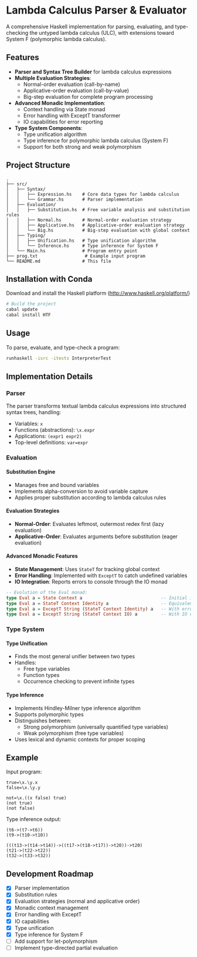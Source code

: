 # Lambda Calculus Parser & Evaluator

A comprehensive Haskell implementation for parsing, evaluating, and type-checking the untyped lambda calculus (ULC), with extensions toward System F (polymorphic lambda calculus).

## Features

- **Parser and Syntax Tree Builder** for lambda calculus expressions
- **Multiple Evaluation Strategies**:
  - Normal-order evaluation (call-by-name)
  - Applicative-order evaluation (call-by-value)
  - Big-step evaluation for complete program processing
- **Advanced Monadic Implementation**:
  - Context handling via State monad
  - Error handling with ExceptT transformer
  - IO capabilities for error reporting
- **Type System Components**:
  - Type unification algorithm
  - Type inference for polymorphic lambda calculus (System F)
  - Support for both strong and weak polymorphism

## Project Structure

```
.
├── src/
│   ├── Syntax/
│   │   ├── Expression.hs    # Core data types for lambda calculus
│   │   └── Grammar.hs       # Parser implementation
│   ├── Evaluation/
│   │   ├── Substitution.hs  # Free variable analysis and substitution rules
│   │   ├── Normal.hs        # Normal-order evaluation strategy
│   │   ├── Applicative.hs   # Applicative-order evaluation strategy  
│   │   └── Big.hs           # Big-step evaluation with global context
│   ├── Typing/
│   │   ├── Unification.hs   # Type unification algorithm
│   │   └── Inference.hs     # Type inference for System F
│   └── Main.hs              # Program entry point
├── prog.txt                  # Example input program
└── README.md                # This file
```

## Installation with Conda

Download and install the Haskell platform (http://www.haskell.org/platform/)

```bash
# Build the project
cabal update
cabal install HTF
```

## Usage

To parse, evaluate, and type-check a program:

```bash
runhaskell -isrc -itests InterpreterTest
```

## Implementation Details

### Parser

The parser transforms textual lambda calculus expressions into structured syntax trees, handling:
- Variables: `x`
- Functions (abstractions): `\x.expr`
- Applications: `(expr1 expr2)`
- Top-level definitions: `var=expr`

### Evaluation

#### Substitution Engine
- Manages free and bound variables
- Implements alpha-conversion to avoid variable capture
- Applies proper substitution according to lambda calculus rules

#### Evaluation Strategies
- **Normal-Order**: Evaluates leftmost, outermost redex first (lazy evaluation)
- **Applicative-Order**: Evaluates arguments before substitution (eager evaluation)

#### Advanced Monadic Features
- **State Management**: Uses `StateT` for tracking global context
- **Error Handling**: Implemented with `ExceptT` to catch undefined variables
- **IO Integration**: Reports errors to console through the IO monad

```haskell
-- Evolution of the Eval monad:
type Eval a = State Context a                              -- Initial implementation
type Eval a = StateT Context Identity a                    -- Equivalent form
type Eval a = ExceptT String (StateT Context Identity) a   -- With error handling
type Eval a = ExceptT String (StateT Context IO) a         -- With IO capabilities
```

### Type System

#### Type Unification
- Finds the most general unifier between two types
- Handles:
  - Free type variables
  - Function types
  - Occurrence checking to prevent infinite types

#### Type Inference
- Implements Hindley-Milner type inference algorithm
- Supports polymorphic types
- Distinguishes between:
  - Strong polymorphism (universally quantified type variables)
  - Weak polymorphism (free type variables)
- Uses lexical and dynamic contexts for proper scoping

## Example

Input program:
```
true=\x.\y.x 
false=\x.\y.y
 
not=\x.((x false) true)
(not true) 
(not false)
```

Type inference output:
```
(t6->(t7->t6))
(t9->(t10->t10))
 
(((t13->(t14->t14))->((t17->(t18->t17))->t20))->t20)
(t21->(t22->t22))
(t32->(t33->t32))
```

## Development Roadmap

- [x] Parser implementation
- [x] Substitution rules
- [x] Evaluation strategies (normal and applicative order)
- [x] Monadic context management
- [x] Error handling with ExceptT
- [x] IO capabilities
- [x] Type unification
- [x] Type inference for System F
- [ ] Add support for let-polymorphism
- [ ] Implement type-directed partial evaluation
